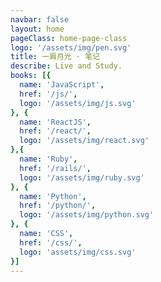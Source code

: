 ```yaml
---
navbar: false
layout: home
pageClass: home-page-class
logo: '/assets/img/pen.svg'
title: 一肩月光 · 笔记
describe: Live and Study.
books: [{
  name: 'JavaScript',
  href: '/js/',
  logo: '/assets/img/js.svg'
}, {
  name: 'ReactJS',
  href: '/react/',
  logo: '/assets/img/react.svg'
},{
  name: 'Ruby',
  href: '/rails/',
  logo: '/assets/img/ruby.svg'
}, {
  name: 'Python',
  href: '/python/',
  logo: '/assets/img/python.svg'
}, {
  name: 'CSS',
  href: '/css/',
  logo: 'assets/img/css.svg'
}]
---
```

